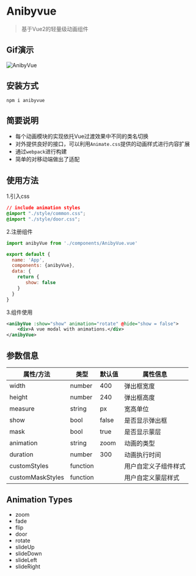 # Anibyvue

> 基于Vue2的轻量级动画组件

## Gif演示
![AnibyVue](./img/anibyvue.gif)

## 安装方式

    npm i anibyvue

## 简要说明
* 每个动画模块的实现依托Vue过渡效果中不同的类名切换
* 对外提供良好的接口，可以利用```Animate.css```提供的动画样式进行内容扩展
* 通过```webpack```进行构建
* 简单的对移动端做出了适配

## 使用方法
1.引入css
```css
// include animation styles
@import "./style/common.css";
@import "./style/door.css"; 
```

2.注册组件
```javascript
import anibyVue from './components/AnibyVue.vue'

export default {
  name: 'App',
  components: {anibyVue},
  data: {
    return {
       show: false
    }
  }
}
```
3.组件使用
``` xml
<anibyVue :show="show" animation="rotate" @hide="show = false">
    <div>A vue modal with animations.</div>
</anibyVue>
```

## 参数信息
属性/方法|类型|默认值|属性信息
---|---|---|---
width|number|400|弹出框宽度
height|number|240|弹出框高度
measure|string|px|宽高单位
show|bool|false|是否显示弹出框
mask|bool|true|是否显示蒙层
animation|string|zoom|动画的类型
duration|number|300|动画执行时间
customStyles|function||用户自定义子组件样式
customMaskStyles|function||用户自定义蒙层样式

## Animation Types
* zoom
* fade
* flip
* door
* rotate
* slideUp
* slideDown
* slideLeft
* slideRight





